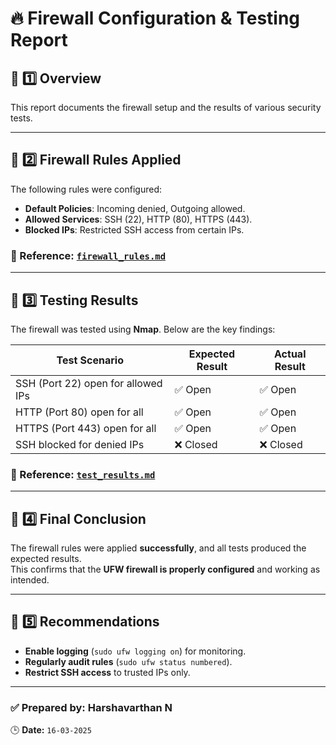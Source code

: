 # 🔥 Firewall Configuration & Testing Report

## 📌 1️⃣ Overview
This report documents the firewall setup and the results of various security tests.

---

## 📌 2️⃣ Firewall Rules Applied
The following rules were configured:
- **Default Policies**: Incoming denied, Outgoing allowed.
- **Allowed Services**: SSH (22), HTTP (80), HTTPS (443).
- **Blocked IPs**: Restricted SSH access from certain IPs.

### 🔗 Reference: [`firewall_rules.md`](firewall_rules.md)

---

## 📌 3️⃣ Testing Results
The firewall was tested using **Nmap**. Below are the key findings:

| Test Scenario | Expected Result | Actual Result |
|--------------|----------------|--------------|
| SSH (Port 22) open for allowed IPs | ✅ Open | ✅ Open |
| HTTP (Port 80) open for all | ✅ Open | ✅ Open |
| HTTPS (Port 443) open for all | ✅ Open | ✅ Open |
| SSH blocked for denied IPs | ❌ Closed | ❌ Closed |

### 🔗 Reference: [`test_results.md`](test_results.md)

---

## 📌 4️⃣ Final Conclusion
The firewall rules were applied **successfully**, and all tests produced the expected results.  
This confirms that the **UFW firewall is properly configured** and working as intended.

---

## 📌 5️⃣ Recommendations
- **Enable logging** (`sudo ufw logging on`) for monitoring.
- **Regularly audit rules** (`sudo ufw status numbered`).
- **Restrict SSH access** to trusted IPs only.

---

### ✅ **Prepared by: Harshavarthan N**  
🕒 **Date:** `16-03-2025`


